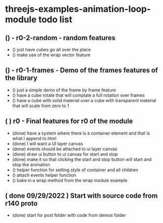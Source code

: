 # threejs-examples-animation-loop-module todo list

## () - r0-2-random - random features
* () just have cubes go all over the place
* () make use of the wrap vector feature

## () - r0-1-frames - Demo of the frames features of the library
* () just a simple demo of the frame by frame feature
* () have a cube rotate that will complate a full rotation over frames
* () have a cube with solid material over a cube with transparent material that will scale from zero to 1

## ( ) r0 - Final features for r0 of the module
* (done) have a system where there is a container element and that is what I append to html
* (done) I will want a UI layer canvas
* (done) events should be attached to ui layer canvas
* (done) draw ui button to ui canvas for start and stop
* (done) make it so that clicking the start and stop button will start and stop the animation
* () helper function for setting style of container and all children
* () attach events helper function
* () bake in a wrap method from the wrap module example

## ( done 09/29/2022 ) Start with source code from r140 proto
* (done) start for post folder with code from demos folder